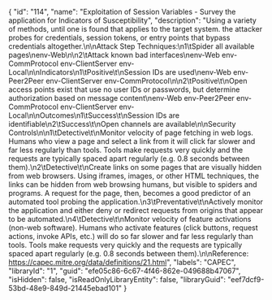 {
  "id": "114",
  "name": "Exploitation of Session Variables - Survey the application for Indicators of Susceptibility",
  "description": "Using a variety of methods, until one is found that applies to the target system. the attacker probes for credentials, session tokens, or entry points that bypass credentials altogether.\n\nAttack Step Techniques:\n1\tSpider all available pages\nenv-Web\n\n2\tAttack known bad interfaces\nenv-Web env-CommProtocol env-ClientServer env-Local\n\nIndicators\n1\tPositive\t\nSession IDs are used\nenv-Web env-Peer2Peer env-ClientServer env-CommProtocol\n\n2\tPositive\t\nOpen access points exist that use no user IDs or passwords, but determine authorization based on message content\nenv-Web env-Peer2Peer env-CommProtocol env-ClientServer env-Local\n\nOutcomes\n1\tSuccess\t\nSession IDs are identifiable\n2\tSuccess\t\nOpen channels are available\n\nSecurity Controls\n\n1\tDetective\t\nMonitor velocity of page fetching in web logs. Humans who view a page and select a link from it will click far slower and far less regularly than tools. Tools make requests very quickly and the requests are typically spaced apart regularly (e.g. 0.8 seconds between them).\n2\tDetective\t\nCreate links on some pages that are visually hidden from web browsers. Using iframes, images, or other HTML techniques, the links can be hidden from web browsing humans, but visible to spiders and programs. A request for the page, then, becomes a good predictor of an automated tool probing the application.\n3\tPreventative\t\nActively monitor the application and either deny or redirect requests from origins that appear to be automated.\n4\tDetective\t\nMonitor velocity of feature activations (non-web software). Humans who activate features (click buttons, request actions, invoke APIs, etc.) will do so far slower and far less regularly than tools. Tools make requests very quickly and the requests are typically spaced apart regularly (e.g. 0.8 seconds between them).\n\nReference: https://capec.mitre.org/data/definitions/21.html",
  "labels": "CAPEC",
  "libraryId": "1",
  "guid": "efe05c86-6c67-4f46-862e-049688b47067",
  "isHidden": false,
  "isReadOnlyLibraryEntity": false,
  "libraryGuid": "eef7dcf9-53bd-48e9-849d-21445ebad101"
}